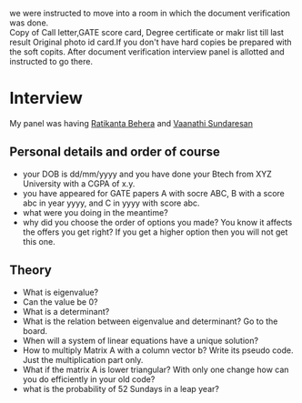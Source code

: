  we were instructed to move into a room in which the document verification was done.
 \
Copy of Call letter,GATE score card, Degree certificate or makr list till last result Original photo id card.If you don't have hard copies be prepared with the soft copits.
After document verification interview panel is allotted and instructed to go there.

# Interview
My panel was having [Ratikanta Behera](https://cds.iisc.ac.in/people/ratikanta-behera/) and [Vaanathi Sundaresan](https://cds.iisc.ac.in/people/vaanathi-sundaresan/)
## Personal details and order of course  
- your DOB is dd/mm/yyyy and you have done your Btech from XYZ University with a CGPA of x\.y.
- you have appeared for GATE papers A with socre ABC, B with a score abc in year yyyy, and C in yyyy with score abc.
- what were you doing in the meantime?
- why did you choose the order of options you made? You know it affects the offers you get right? If you get a higher option then you will not get this one.
## Theory
- What is eigenvalue?
- Can the value be 0?
- What is a determinant?
- What is the relation between eigenvalue and determinant? Go to the board.
- When will a system of linear equations have a unique solution?
- How to multiply Matrix A with a column vector b? Write its pseudo code. Just the multiplication part only.
- What if the matrix A is lower triangular? With only one change how can you do efficiently in your old code?
- what is the probability of 52 Sundays in a leap year?
